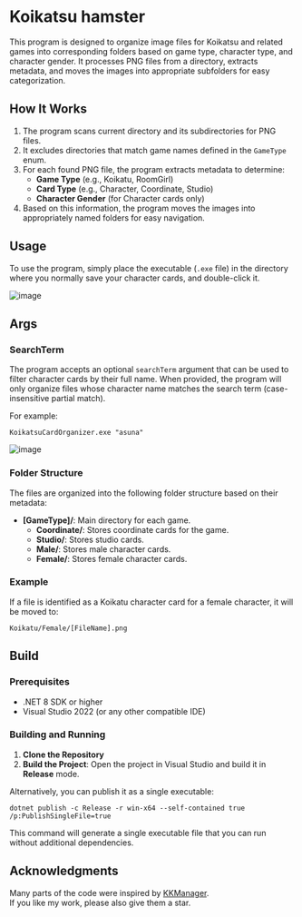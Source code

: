 # Koikatsu hamster
This program is designed to organize image files for Koikatsu and related games into corresponding folders based on game type, character type, and character gender. It processes PNG files from a directory, extracts metadata, and moves the images into appropriate subfolders for easy categorization.

## How It Works
1. The program scans current directory and its subdirectories for PNG files.
2. It excludes directories that match game names defined in the `GameType` enum.
3. For each found PNG file, the program extracts metadata to determine:
    - **Game Type** (e.g., Koikatu, RoomGirl)
    - **Card Type** (e.g., Character, Coordinate, Studio)
    - **Character Gender** (for Character cards only)
4. Based on this information, the program moves the images into appropriately named folders for easy navigation.

## Usage
To use the program, simply place the executable (`.exe` file) in the directory where you normally save your character cards, and double-click it.  

![image](https://github.com/user-attachments/assets/35fd39a3-29f2-4741-a4f2-3dd499da3757)

## Args
### SearchTerm
The program accepts an optional `searchTerm` argument that can be used to filter character cards by their full name. When provided, the program will only organize files whose character name matches the search term (case-insensitive partial match).

For example:
```
KoikatsuCardOrganizer.exe "asuna"
```
![image](https://github.com/user-attachments/assets/b171cfa5-eed9-47a0-85a5-f7e86d23db59)

### Folder Structure
The files are organized into the following folder structure based on their metadata:
- **[GameType]/**: Main directory for each game.
  - **Coordinate/**: Stores coordinate cards for the game.
  - **Studio/**: Stores studio cards.
  - **Male/**: Stores male character cards.
  - **Female/**: Stores female character cards.

### Example
If a file is identified as a Koikatu character card for a female character, it will be moved to:
```
Koikatu/Female/[FileName].png
```

## Build
### Prerequisites
- .NET 8 SDK or higher
- Visual Studio 2022 (or any other compatible IDE)

### Building and Running
1. **Clone the Repository**  
2. **Build the Project**:
   Open the project in Visual Studio and build it in **Release** mode.  

Alternatively, you can publish it as a single executable:
```
dotnet publish -c Release -r win-x64 --self-contained true /p:PublishSingleFile=true
```
This command will generate a single executable file that you can run without additional dependencies.

## Acknowledgments

Many parts of the code were inspired by [KKManager](https://github.com/IllusionMods/KKManager).  
If you like my work, please also give them a star.
